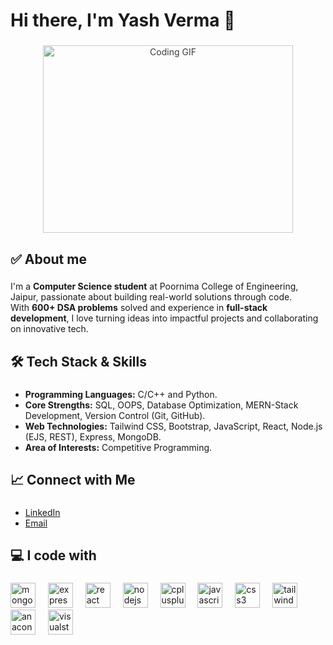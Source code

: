 <h1 align="left">Hi there, I'm Yash Verma 👋</h1>

###

<p align="center">
  <img 
    src="https://media1.giphy.com/media/SWoSkN6DxTszqIKEqv/200.webp?cid=ecf05e47f5e1blm28sm8857pfr9p147e1wxnedirw05u7ec2&ep=v1_gifs_related&rid=200.webp&ct=g" 
    alt="Coding GIF" 
    width="400" 
    height="300"
    style="opacity: 0.85;"
  />
</p>


###

<h2 align="left">✅ About me</h2>

###

<p align="left">I'm a <b>Computer Science student</b> at Poornima College of Engineering, Jaipur, passionate about building real-world solutions through code.<br>With <b>600+ DSA problems</b> solved and experience in <b>full-stack development</b>, I love turning ideas into impactful projects and collaborating on innovative tech.</p>

###

<h2 align="left">🛠️ Tech Stack & Skills</h2>

###

<ul>
  <li><b>Programming Languages:</b> C/C++ and Python.</li>
  <li><b>Core Strengths:</b> SQL, OOPS, Database Optimization, MERN-Stack Development, Version Control (Git, GitHub).</li>
  <li><b>Web Technologies:</b> Tailwind CSS, Bootstrap, JavaScript, React, Node.js (EJS, REST), Express, MongoDB.</li>
  <li><b>Area of Interests:</b> Competitive Programming.</li>
</ul>


###

<h2 align="left">📈 Connect with Me</h2>

###
<ul>
  <li><a href="https://www.linkedin.com/in/yash-verma-b41221241" target="_blank" rel="noopener noreferrer">LinkedIn</a></li>
  <li><a href="mailto:yashverma2429@gmail.com" target="_blank" rel="noopener noreferrer">Email</a></li>
</ul>

###

<h2 align="left">💻 I code with</h2>

###

<div align="left">
  <img src="https://cdn.jsdelivr.net/gh/devicons/devicon/icons/mongodb/mongodb-original.svg" height="40" alt="mongodb logo"  />
  <img width="12" />
  <img src="https://cdn.jsdelivr.net/gh/devicons/devicon/icons/express/express-original.svg" height="40" alt="express logo"  />
  <img width="12" />
  <img src="https://cdn.jsdelivr.net/gh/devicons/devicon/icons/react/react-original.svg" height="40" alt="react logo"  />
  <img width="12" />
  <img src="https://cdn.jsdelivr.net/gh/devicons/devicon/icons/nodejs/nodejs-original.svg" height="40" alt="nodejs logo"  />
  <img width="12" />
  <img src="https://cdn.jsdelivr.net/gh/devicons/devicon/icons/cplusplus/cplusplus-original.svg" height="40" alt="cplusplus logo"  />
  <img width="12" />
  <img src="https://cdn.jsdelivr.net/gh/devicons/devicon/icons/javascript/javascript-original.svg" height="40" alt="javascript logo"  />
  <img width="12" />
  <img src="https://cdn.jsdelivr.net/gh/devicons/devicon/icons/css3/css3-original.svg" height="40" alt="css3 logo"  />
  <img width="12" />
  <img src="https://cdn.jsdelivr.net/gh/devicons/devicon/icons/tailwindcss/tailwindcss-original-wordmark.svg" height="40" alt="tailwindcss logo"  />
  <img width="12" />
  <img src="https://cdn.jsdelivr.net/gh/devicons/devicon/icons/anaconda/anaconda-original.svg" height="40" alt="anaconda logo"  />
  <img width="12" />
  <img src="https://cdn.jsdelivr.net/gh/devicons/devicon/icons/visualstudio/visualstudio-plain.svg" height="40" alt="visualstudio logo"  />
</div>

###
